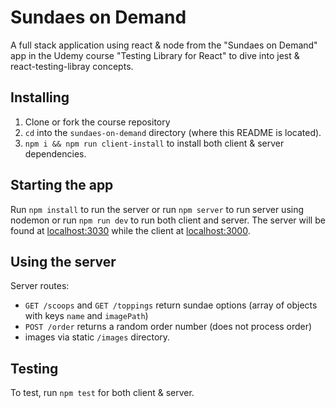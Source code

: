 # Sundaes on Demand

A full stack application using react & node from the "Sundaes on Demand" app in the Udemy course "Testing Library for React" to dive into jest & react-testing-libray concepts.

## Installing

1. Clone or fork the course repository
2. `cd` into the `sundaes-on-demand` directory (where this README is located).
3. `npm i && npm run client-install` to install both client & server dependencies.

## Starting the app

Run `npm install` to run the server
or run `npm server` to run server using nodemon
or run `npm run dev` to run both client and server. The server will be found at [localhost:3030](http://localhost:3030) while the client at [localhost:3000](http://localhost:3000).

## Using the server

Server routes:

- `GET /scoops` and `GET /toppings` return sundae options (array of objects with keys `name` and `imagePath`)
- `POST /order` returns a random order number (does not process order)
- images via static `/images` directory.

## Testing

To test, run `npm test` for both client & server.
